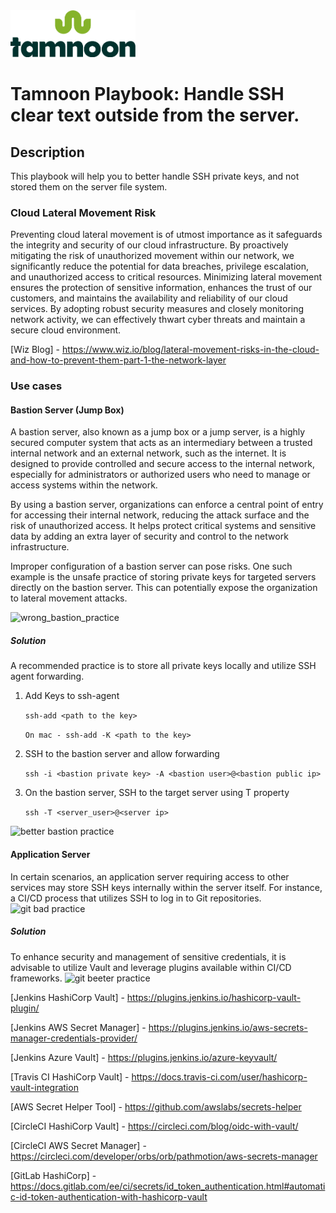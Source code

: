 
<img src="../images/icons/Tamnoon.png" width="200"/>

# Tamnoon Playbook: Handle SSH clear text outside from the server.

## Description
This playbook will help you to better handle SSH private keys, and not stored them on the server file system.

### Cloud Lateral Movement Risk
Preventing cloud lateral movement is of utmost importance as it safeguards the integrity and security of our cloud infrastructure. By proactively mitigating the risk of unauthorized movement within our network, we significantly reduce the potential for data breaches, privilege escalation, and unauthorized access to critical resources. Minimizing lateral movement ensures the protection of sensitive information, enhances the trust of our customers, and maintains the availability and reliability of our cloud services. By adopting robust security measures and closely monitoring network activity, we can effectively thwart cyber threats and maintain a secure cloud environment.
    
[Wiz Blog] - https://www.wiz.io/blog/lateral-movement-risks-in-the-cloud-and-how-to-prevent-them-part-1-the-network-layer

### Use cases

#### Bastion Server (Jump Box)
A bastion server, also known as a jump box or a jump server, is a highly secured computer system that acts as an intermediary between a trusted internal network and an external network, such as the internet. It is designed to provide controlled and secure access to the internal network, especially for administrators or authorized users who need to manage or access systems within the network.

By using a bastion server, organizations can enforce a central point of entry for accessing their internal network, reducing the attack surface and the risk of unauthorized access. It helps protect critical systems and sensitive data by adding an extra layer of security and control to the network infrastructure.

Improper configuration of a bastion server can pose risks. One such example is the unsafe practice of storing private keys for targeted servers directly on the bastion server. This can potentially expose the organization to lateral movement attacks.


![wrong_bastion_practice](../images/BastionBestPractice.png)
 
##### Solution
A recommended practice is to store all private keys locally and utilize SSH agent forwarding.
1. Add Keys to ssh-agent

    ``ssh-add <path to the key>``

   ``On mac - ssh-add -K <path to the key>``
2. SSH to the bastion server and allow forwarding 
    
    ``ssh -i <bastion private key> -A <bastion user>@<bastion public ip>``
3. On the bastion server, SSH to the target server using T property 

    ``ssh -T <server_user>@<server ip>``

![better bastion practice](../images/betterBastionPractice.png)
 

#### Application Server 
In certain scenarios, an application server requiring access to other services may store SSH keys internally within the server itself. For instance, a CI/CD process that utilizes SSH to log in to Git repositories.
![git bad practice](../images/GitAccesBadOractice.png)

##### Solution
To enhance security and management of sensitive credentials, it is advisable to utilize Vault and leverage plugins available within CI/CD frameworks.
![git beeter practice](../images/bettergitpractice.png)

[Jenkins HashiCorp Vault] - https://plugins.jenkins.io/hashicorp-vault-plugin/

[Jenkins AWS Secret Manager] - https://plugins.jenkins.io/aws-secrets-manager-credentials-provider/

[Jenkins Azure Vault] - https://plugins.jenkins.io/azure-keyvault/

[Travis CI HashiCorp Vault] - https://docs.travis-ci.com/user/hashicorp-vault-integration

[AWS Secret Helper Tool] - https://github.com/awslabs/secrets-helper

[CircleCI HashiCorp Vault] - https://circleci.com/blog/oidc-with-vault/

[CircleCI AWS Secret Manager] - https://circleci.com/developer/orbs/orb/pathmotion/aws-secrets-manager

[GitLab HashiCorp] - https://docs.gitlab.com/ee/ci/secrets/id_token_authentication.html#automatic-id-token-authentication-with-hashicorp-vault


